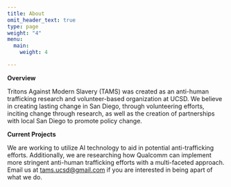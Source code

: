 ```yaml
---
title: About
omit_header_text: true
type: page
weight: "4"
menu:
  main:
    weight: 4

---
```

**Overview** 

Tritons Against Modern Slavery (TAMS) was created as an anti-human trafficking research and volunteer-based organization at UCSD. We believe in creating lasting change in San Diego, through volunteering efforts, inciting change through research, as well as the creation of partnerships with local San Diego to promote policy change. 

**Current Projects**

We are working to utilize AI technology to aid in potential anti-trafficking efforts. Additionally, we are researching how Qualcomm can implement more stringent anti-human trafficking efforts with a multi-faceted approach. Email us at tams.ucsd@gmail.com if you are interested in being apart of what we do. 